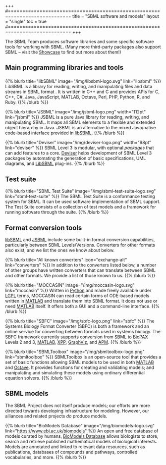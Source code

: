 +++
#============================================================================
title  = "SBML software and models"
layout = "single"
toc    = true
#============================================================================
+++

The SBML Team produces software libraries and some specific software tools for working with SBML. (Many more third-party packages also support SBML &ndash; visit the [Showcase](/showcase) to find out more about them!)

## Main programming libraries and tools
### <!-- Stupid hack needed to make TOC show up properly -->

{{% blurb title="libSBML" image="/img/libsbml-logo.svg" link="libsbml" %}}
LibSBML is a library for reading, writing, and manipulating files and
data streams in SBML format .  It is written in C++ and C and provides APIs for C, C++, C#, Java, JavaScript, MATLAB, Octave, Perl, PHP, Python, R, and Ruby.
{{% /blurb %}}

{{% blurb title="JSBML" image="/img/jsbml-logo.png" width="112pt" link="jsbml" %}}
JSBML is a pure Java library for reading, writing, and manipulating SBML.  It maps all SBML elements to a flexible and extended object hierarchy in Java.  JSBML is an alternative to the mixed Java/native code-based interface provided in [libSBML](/software/libsbml).
{{% /blurb %}}

{{% blurb title="Deviser" image="/img/deviser-logo.png" width="98pt" link="deviser" %}}
SBML Level&nbsp;3 is modular, with optional _packages_ that can add features to a core.  [Deviser](https://github.com/sbmlteam/deviser) helps development of SBML Level&nbsp;3 packages by automating the generation of basic specifications, UML diagrams, and [LibSBML](http://sbml.org/Software/libSBML) plug-ins.
{{% /blurb %}}


## Test suite

{{% blurb title="SBML Test Suite" image="/img/sbml-test-suite-logo.svg" link="sbml-test-suite" %}}
The SBML Test Suite is a conformance testing system for SBML.  It can be used software implementation of SBML support.  The Test Suite consists of a collection of test models and a framework for running software through the suite.
{{% /blurb %}}


## Format conversion tools

[libSBML](/software/libsbml) and [JSBML](/software/jsbml) include some built-in format conversion capabilities, particularly between SBML Levels/Versions. Converters for other formats also exist, and we list the ones we know about below.

{{% blurb title="All known converters" icon="exchange-alt" link="converters" %}}
In addition to the converters listed below, a number of other groups have written converters that can translate between SBML and other formats. We provide a list of those known to us.
{{% /blurb %}} 

{{% blurb title="MOCCASIN" image="/img/moccasin-logo.svg" link="moccasin" %}}
Written in [Python](https://www.python.org) and made freely available under [LGPL](https://www.gnu.org/licenses/old-licenses/lgpl-2.1.en.html) terms, MOCCASIN can read certain forms of <nobr>ODE-based</nobr> models written in [MATLAB](https://www.mathworks.com/products/matlab.html) and translate them into SBML format. It does not use or need [MATLAB](https://www.mathworks.com/products/matlab.html) itself.  It offers both a GUI and a command-line interface.
{{% /blurb %}}

{{% blurb title="SBFC" image="/img/sbfc-logo.png" link="sbfc" %}}
The Systems Biology Format Converter (SBFC) is both a framework and an online service for converting between formats used in systems biology. The SBFC framework currently supports conversion from SBML to [BioPAX](http://www.biopax.org) Levels&nbsp;2 and&nbsp;3, [MATLAB](https://www.mathworks.com/products/matlab.html), [XPP](http://www.math.pitt.edu/~bard/xpp/xpp.html), [GraphViz](https://www.graphviz.org), and [APM](http://apmonitor.com).
{{% /blurb %}} 

{{% blurb title="SBMLToolbox" image="/img/sbmltoolbox-logo.png" link="sbmltoolbox" %}}
SBMLToolbox is an open-source tool that provides a set of basic functions allowing SBML models to be used in both [MATLAB](https://www.mathworks.com/products/matlab.html) and [Octave](https://www.gnu.org/software/octave/).  It provides functions for creating and validating models; and manipulating and simulating these models using ordinary differential equation solvers.
{{% /blurb %}}


## SBML models

The SBML Project does not itself produce models; our efforts are more directed towards developing infrastructure for modeling. However, our alliances and related projects _do_ produce models.

{{% blurb title="BioModels Database" image="/img/biomodels-logo.svg" link="https://www.ebi.ac.uk/biomodels" %}}
  An open and free database of models curated by humans, [BioModels Database](https://www.ebi.ac.uk/biomodels/) allows biologists to store, search and retrieve published mathematical models of biological interests. Models are annotated and linked to relevant data resources, such as publications, databases of compounds and pathways, controlled vocabularies, and more.
{{% /blurb %}}
